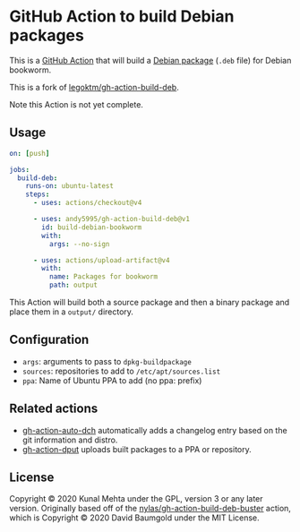 # GitHub Action to build Debian packages

This is a [GitHub Action](https://github.com/features/actions) that will
build a [Debian package](https://en.wikipedia.org/wiki/Deb_%28file_format%29)
(`.deb` file) for Debian bookworm.

This is a fork of
[legoktm/gh-action-build-deb](https://github.com/legoktm/gh-action-build-deb).

Note this Action is not yet complete.

## Usage

```yaml
on: [push]

jobs:
  build-deb:
    runs-on: ubuntu-latest
    steps:
      - uses: actions/checkout@v4

      - uses: andy5995/gh-action-build-deb@v1
        id: build-debian-bookworm
        with:
          args: --no-sign

      - uses: actions/upload-artifact@v4
        with:
          name: Packages for bookworm
          path: output
```

This Action will build both a source package and then a binary package and place
them in a `output/` directory.

## Configuration

* `args`: arguments to pass to `dpkg-buildpackage`
* `sources`: repositories to add to `/etc/apt/sources.list`
* `ppa`: Name of Ubuntu PPA to add (no ppa: prefix)

## Related actions

* [gh-action-auto-dch](https://github.com/legoktm/gh-action-auto-dch) automatically adds a changelog entry based on the git information and distro.
* [gh-action-dput](https://github.com/legoktm/gh-action-dput) uploads built packages to a PPA or repository.

## License

Copyright © 2020 Kunal Mehta under the GPL, version 3 or any later version.
Originally based off of the [nylas/gh-action-build-deb-buster](https://github.com/nylas/gh-action-build-deb-buster)
action, which is Copyright © 2020 David Baumgold under the MIT License.
